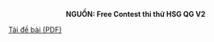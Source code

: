 **<center>NGUỒN: Free Contest thi thử HSG QG V2</center>**

[Tải đề bài (PDF)](/statements/2325/AUDITION.pdf)